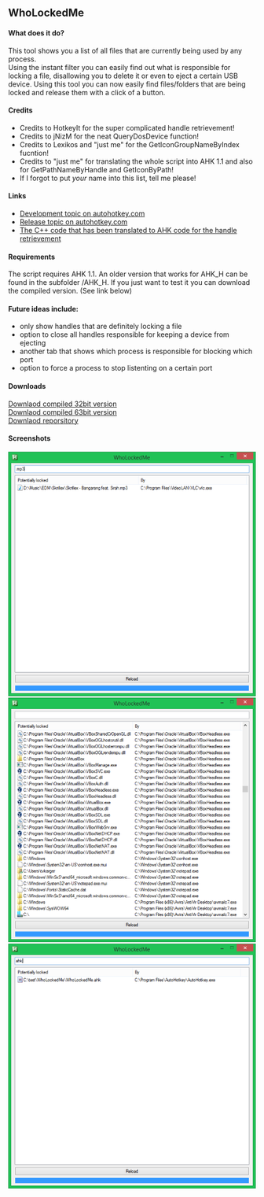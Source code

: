 ## WhoLockedMe

#### What does it do?
This tool shows you a list of all files that are currently being used by any process.  
Using the instant filter you can easily find out what is responsible for locking a file,
disallowing you to delete it or even to eject a certain USB device.
Using this tool you can now easily find files/folders that are being locked and release them with a click of a button.

#### Credits
 * Credits to HotkeyIt for the super complicated handle retrievement!
 * Credits to jNizM for the neat QueryDosDevice function!
 * Credits to Lexikos and "just me" for the GetIconGroupNameByIndex fucntion!
 * Credits to "just me" for translating the whole script into AHK 1.1 and also for GetPathNameByHandle and GetIconByPath!
 * If I forgot to put *your* name into this list, tell me please!
 
#### Links
 * [Development topic on autohotkey.com](https://autohotkey.com/boards/viewtopic.php?p=80447)
 * [Release topic on autohotkey.com](https://autohotkey.com/boards/viewtopic.php?p=80455)
 * [The C++ code that has been translated to AHK code for the handle retrievement](http://forums.codeguru.com/showthread.php?176997.html)

#### Requirements
The script requires AHK 1.1. An older version that works for AHK_H can be found in the subfolder /AHK_H.
If you just want to test it you can download the compiled version. (See link below)

#### Future ideas include:
- only show handles that are definitely locking a file
- option to close all handles responsible for keeping a device from ejecting
- another tab that shows which process is responsible for blocking which port
- option to force a process to stop listenting on a certain port

#### Downloads
[Downlaod compiled 32bit version](WhoLockedMe.exe?raw=true)  
[Downlaod compiled 63bit version](WhoLockedMe_64bit.exe?raw=true)  
[Downlaod reporsitory](https://github.com/T-vK/WhoLockedMe/archive/master.zip)

#### Screenshots
![Screenshot](Screenshots/Screenshot1.png)
![Screenshot](Screenshots/Screenshot2.png)
![Screenshot](Screenshots/Screenshot3.png)
